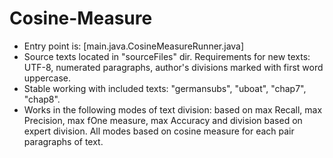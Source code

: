 # Cosine-Measure
- Entry point is: [main.java.CosineMeasureRunner.java]
- Source texts located in "sourceFiles" dir. Requirements for new texts: UTF-8, numerated paragraphs, author's divisions marked with first word uppercase.
- Stable working with included texts: "germansubs", "uboat", "chap7", "chap8".
- Works in the following modes of text division: based on max Recall, max Precision, max fOne measure, max Accuracy and division based on expert division. 
All modes based on cosine measure for each pair paragraphs of text.